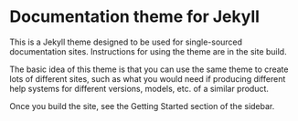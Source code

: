 # Documentation theme for Jekyll 

This is a Jekyll theme designed to be used for single-sourced documentation sites. Instructions for using the theme are in the site build. 

The basic idea of this theme is that you can use the same theme to create lots of different sites, such as what you would need if producing different help systems for different versions, models, etc. of a similar product.

Once you build the site, see the Getting Started section of the sidebar.
